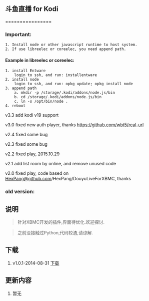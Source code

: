 ## 斗鱼直播 for Kodi
================

### Important: 
```
1. Install node or other javascript runtime to host system. 
2. If use libreelec or coreelec, you need append path.
```

#### Example in libreelec or coreelec:
```
1. install Entware
    login to ssh, and run: installentware
2. install node
    login to ssh, and run: opkg update; opkg install node
3. append path 
    a. mkdir -p /storage/.kodi/addons/node.js/bin
    b. cd /storage/.kodi/addons/node.js/bin
    c. ln -s /opt/bin/node .
4. reboot
```

v3.3
add kodi v19 support

v3.0
fixed new auth player, thanks https://github.com/wbt5/real-url

v2.4
fixed some bug

v2.3
fixed some bug

v2.2
fixed play, 2015.10.29

v2.1
add list room by online, and remove unused code

v2.0
fixed play, code based on HexPang@github.com/HexPang/DouyuLiveForXBMC, thanks




### old version:

说明
----------------
> 针对XBMC开发的插件,界面待优化.欢迎探讨.

> 之前没接触过Python,代码较渣,请谅解.

下载
----------------
1. v1.0.1-2014-08-31 [下载](https://github.com/HexPang/DouyuLiveForXBMC/archive/v1.0.1.zip)

更新内容
----------------
1. 暂无
